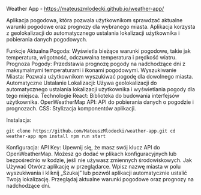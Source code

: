 Weather App - https://mateuszmlodecki.github.io/weather-app/

Aplikacja pogodowa, która pozwala użytkownikom sprawdzać aktualne warunki pogodowe oraz prognozy dla wybranego miasta. Aplikacja korzysta z geolokalizacji do automatycznego ustalania lokalizacji użytkownika i pobierania danych pogodowych.

Funkcje
Aktualna Pogoda: Wyświetla bieżące warunki pogodowe, takie jak temperatura, wilgotność, odczuwalna temperatura i prędkość wiatru.
Prognoza Pogody: Przedstawia prognozę pogody na nadchodzące dni z maksymalnymi temperaturami i ikonami pogodowymi.
Wyszukiwanie Miasta: Pozwala użytkownikom wyszukiwać pogodę dla dowolnego miasta.
Automatyczne Ustalanie Lokalizacji: Używa geolokalizacji do automatycznego ustalania lokalizacji użytkownika i wyświetlania pogody dla tego miejsca.
Technologie
React: Biblioteka do budowania interfejsów użytkownika.
OpenWeatherMap API: API do pobierania danych o pogodzie i prognozach.
CSS: Stylizacja komponentów aplikacji.

Instalacja:

`git clone https://github.com/MateuszMlodecki/weather-app.git
cd weather-app
npm install
npm run start`

Konfiguracja:
API Key: Upewnij się, że masz swój klucz API do OpenWeatherMap. Możesz go dodać w plikach konfiguracyjnych lub bezpośrednio w kodzie, jeśli nie używasz zmiennych środowiskowych.
Jak Używać
Otwórz aplikację w przeglądarce.
Wpisz nazwę miasta w polu wyszukiwania i kliknij „Szukaj” lub pozwól aplikacji automatycznie ustalić Twoją lokalizację.
Przeglądaj aktualne warunki pogodowe oraz prognozy na nadchodzące dni.
